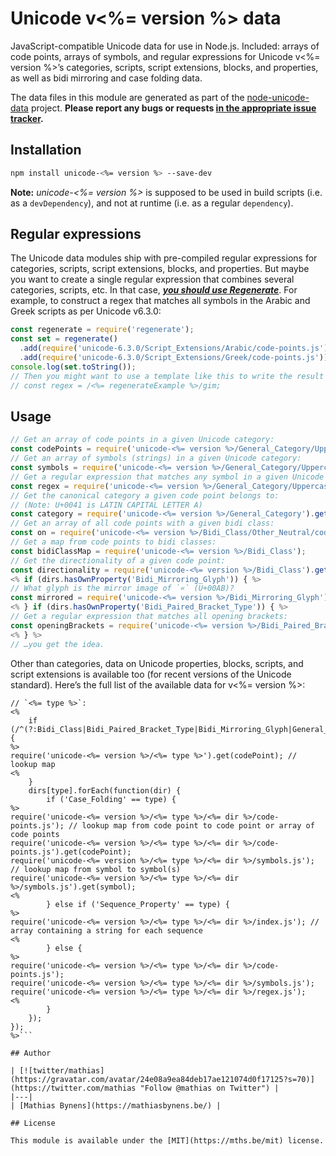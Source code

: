 # Unicode v<%= version %> data

JavaScript-compatible Unicode data for use in Node.js. Included: arrays of code points, arrays of symbols, and regular expressions for Unicode v<%= version %>’s categories, scripts, script extensions, blocks, and properties, as well as bidi mirroring and case folding data.

The data files in this module are generated as part of the [node-unicode-data](https://mths.be/node-unicode-data) project. **Please report any bugs or requests [in the appropriate issue tracker](https://github.com/node-unicode/node-unicode-data/issues).**

## Installation

```bash
npm install unicode-<%= version %> --save-dev
```

**Note:** _unicode-<%= version %>_ is supposed to be used in build scripts (i.e. as a `devDependency`), and not at runtime (i.e. as a regular `dependency`).

## Regular expressions

The Unicode data modules ship with pre-compiled regular expressions for categories, scripts, script extensions, blocks, and properties. But maybe you want to create a single regular expression that combines several categories, scripts, etc. In that case, [***you should use Regenerate***](https://mths.be/regenerate). For example, to construct a regex that matches all symbols in the Arabic and Greek scripts as per Unicode v6.3.0:

```js
const regenerate = require('regenerate');
const set = regenerate()
  .add(require('unicode-6.3.0/Script_Extensions/Arabic/code-points.js')) // or `…/symbols`, doesn’t matter
  .add(require('unicode-6.3.0/Script_Extensions/Greek/code-points.js')); // or `…/symbols`, doesn’t matter
console.log(set.toString());
// Then you might want to use a template like this to write the result to a file, along with any regex flags you might need:
// const regex = /<%= regenerateExample %>/gim;
```

## Usage

```js
// Get an array of code points in a given Unicode category:
const codePoints = require('unicode-<%= version %>/General_Category/Uppercase_Letter/code-points.js');
// Get an array of symbols (strings) in a given Unicode category:
const symbols = require('unicode-<%= version %>/General_Category/Uppercase_Letter/symbols.js');
// Get a regular expression that matches any symbol in a given Unicode category:
const regex = require('unicode-<%= version %>/General_Category/Uppercase_Letter/regex.js');
// Get the canonical category a given code point belongs to:
// (Note: U+0041 is LATIN CAPITAL LETTER A)
const category = require('unicode-<%= version %>/General_Category').get(0x41);
// Get an array of all code points with a given bidi class:
const on = require('unicode-<%= version %>/Bidi_Class/Other_Neutral/code-points.js');
// Get a map from code points to bidi classes:
const bidiClassMap = require('unicode-<%= version %>/Bidi_Class');
// Get the directionality of a given code point:
const directionality = require('unicode-<%= version %>/Bidi_Class').get(0x41);
<% if (dirs.hasOwnProperty('Bidi_Mirroring_Glyph')) { %>
// What glyph is the mirror image of `«` (U+00AB)?
const mirrored = require('unicode-<%= version %>/Bidi_Mirroring_Glyph').get(0xAB);
<% } if (dirs.hasOwnProperty('Bidi_Paired_Bracket_Type')) { %>
// Get a regular expression that matches all opening brackets:
const openingBrackets = require('unicode-<%= version %>/Bidi_Paired_Bracket_Type/Open/regex.js');
<% } %>
// …you get the idea.
```

Other than categories, data on Unicode properties, blocks, scripts, and script extensions is available too (for recent versions of the Unicode standard). Here’s the full list of the available data for v<%= version %>:

```js<% Object.keys(dirs).forEach(function(type) { if (type == 'Names') { return; } %>
// `<%= type %>`:
<%
	if (/^(?:Bidi_Class|Bidi_Paired_Bracket_Type|Bidi_Mirroring_Glyph|General_Category)$/.test(type)) {
%>
require('unicode-<%= version %>/<%= type %>').get(codePoint); // lookup map
<%
	}
	dirs[type].forEach(function(dir) {
		if ('Case_Folding' == type) {
%>
require('unicode-<%= version %>/<%= type %>/<%= dir %>/code-points.js'); // lookup map from code point to code point or array of code points
require('unicode-<%= version %>/<%= type %>/<%= dir %>/code-points.js').get(codePoint);
require('unicode-<%= version %>/<%= type %>/<%= dir %>/symbols.js'); // lookup map from symbol to symbol(s)
require('unicode-<%= version %>/<%= type %>/<%= dir %>/symbols.js').get(symbol);
<%
		} else if ('Sequence_Property' == type) {
%>
require('unicode-<%= version %>/<%= type %>/<%= dir %>/index.js'); // array containing a string for each sequence
<%
		} else {
%>
require('unicode-<%= version %>/<%= type %>/<%= dir %>/code-points.js');
require('unicode-<%= version %>/<%= type %>/<%= dir %>/symbols.js');
require('unicode-<%= version %>/<%= type %>/<%= dir %>/regex.js');
<%
		}
	});
});
%>```

## Author

| [![twitter/mathias](https://gravatar.com/avatar/24e08a9ea84deb17ae121074d0f17125?s=70)](https://twitter.com/mathias "Follow @mathias on Twitter") |
|---|
| [Mathias Bynens](https://mathiasbynens.be/) |

## License

This module is available under the [MIT](https://mths.be/mit) license.
